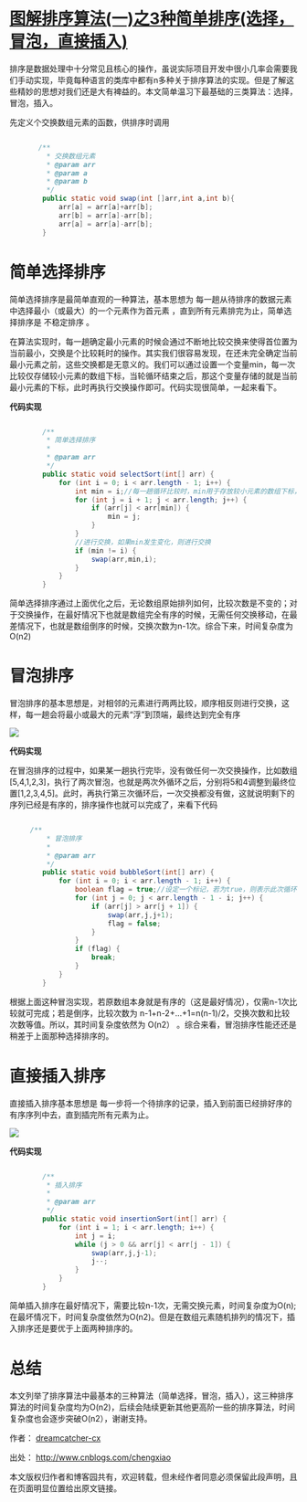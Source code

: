 # [图解排序算法(一)之3种简单排序(选择，冒泡，直接插入)][0] 

排序是数据处理中十分常见且核心的操作，虽说实际项目开发中很小几率会需要我们手动实现，毕竟每种语言的类库中都有n多种关于排序算法的实现。但是了解这些精妙的思想对我们还是大有裨益的。本文简单温习下最基础的三类算法：选择，冒泡，插入。

先定义个交换数组元素的函数，供排序时调用

 
```java

       /**
         * 交换数组元素
         * @param arr
         * @param a
         * @param b
         */
        public static void swap(int []arr,int a,int b){
            arr[a] = arr[a]+arr[b];
            arr[b] = arr[a]-arr[b];
            arr[a] = arr[a]-arr[b];
        }
```

# 简单选择排序

简单选择排序是最简单直观的一种算法，基本思想为 每一趟从待排序的数据元素中选择最小（或最大）的一个元素作为首元素 ，直到所有元素排完为止，简单选择排序是 不稳定排序 。

在算法实现时，每一趟确定最小元素的时候会通过不断地比较交换来使得首位置为当前最小，交换是个比较耗时的操作。其实我们很容易发现，在还未完全确定当前最小元素之前，这些交换都是无意义的。我们可以通过设置一个变量min，每一次比较仅存储较小元素的数组下标，当轮循环结束之后，那这个变量存储的就是当前最小元素的下标，此时再执行交换操作即可。代码实现很简单，一起来看下。

 **代码实现**

 
```java

        /**
         * 简单选择排序
         *
         * @param arr
         */
        public static void selectSort(int[] arr) {
            for (int i = 0; i < arr.length - 1; i++) {
                int min = i;//每一趟循环比较时，min用于存放较小元素的数组下标，这样当前批次比较完毕最终存放的就是此趟内最小的元素的下标，避免每次遇到较小元素都要进行交换。
                for (int j = i + 1; j < arr.length; j++) {
                    if (arr[j] < arr[min]) {
                        min = j;
                    }
                }
                //进行交换，如果min发生变化，则进行交换
                if (min != i) {
                    swap(arr,min,i);
                }
            }
        } 
```

简单选择排序通过上面优化之后，无论数组原始排列如何，比较次数是不变的；对于交换操作，在最好情况下也就是数组完全有序的时候，无需任何交换移动，在最差情况下，也就是数组倒序的时候，交换次数为n-1次。综合下来，时间复杂度为 O(n2)

# 冒泡排序 

冒泡排序的基本思想是，对相邻的元素进行两两比较，顺序相反则进行交换，这样，每一趟会将最小或最大的元素“浮”到顶端，最终达到完全有序

![][1]

**代码实现**

在冒泡排序的过程中，如果某一趟执行完毕，没有做任何一次交换操作，比如数组[5,4,1,2,3]，执行了两次冒泡，也就是两次外循环之后，分别将5和4调整到最终位置[1,2,3,4,5]。此时，再执行第三次循环后，一次交换都没有做，这就说明剩下的序列已经是有序的，排序操作也就可以完成了，来看下代码 

 
```java

     /**
         * 冒泡排序
         *
         * @param arr
         */
        public static void bubbleSort(int[] arr) {
            for (int i = 0; i < arr.length - 1; i++) {
                boolean flag = true;//设定一个标记，若为true，则表示此次循环没有进行交换，也就是待排序列已经有序，排序已然完成。
                for (int j = 0; j < arr.length - 1 - i; j++) {
                    if (arr[j] > arr[j + 1]) {
                        swap(arr,j,j+1);
                        flag = false;
                    }
                }
                if (flag) {
                    break;
                }
            }
        }
```

根据上面这种冒泡实现，若原数组本身就是有序的（这是最好情况），仅需n-1次比较就可完成；若是倒序，比较次数为 n-1+n-2+...+1=n(n-1)/2，交换次数和比较次数等值。所以，其时间复杂度依然为 O(n2） 。综合来看，冒泡排序性能还还是稍差于上面那种选择排序的。

# 直接插入排序

直接插入排序基本思想是 每一步将一个待排序的记录，插入到前面已经排好序的有序序列中去，直到插完所有元素为止。

![][2]

**代码实现**

 
```java

        /**
         * 插入排序
         *
         * @param arr
         */
        public static void insertionSort(int[] arr) {
            for (int i = 1; i < arr.length; i++) {
                int j = i;
                while (j > 0 && arr[j] < arr[j - 1]) {
                    swap(arr,j,j-1);
                    j--;
                }
            }
        }
```

简单插入排序在最好情况下，需要比较n-1次，无需交换元素，时间复杂度为O(n);在最坏情况下，时间复杂度依然为O(n2)。但是在数组元素随机排列的情况下，插入排序还是要优于上面两种排序的。

# 总结

本文列举了排序算法中最基本的三种算法（简单选择，冒泡，插入），这三种排序算法的时间复杂度均为O(n2)，后续会陆续更新其他更高阶一些的排序算法，时间复杂度也会逐步突破O(n2），谢谢支持。

作者： [dreamcatcher-cx][3]

出处： [<http://www.cnblogs.com/chengxiao>][3]

本文版权归作者和博客园共有，欢迎转载，但未经作者同意必须保留此段声明，且在页面明显位置给出原文链接。

[0]: http://www.cnblogs.com/chengxiao/p/6103002.html
[1]: ../img/2027386210.png
[2]: ../img/416319390.png
[3]: http://www.cnblogs.com/chengxiao/